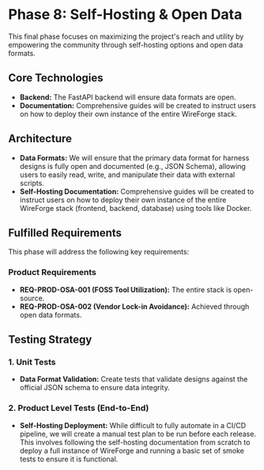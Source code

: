 # Phase 8: Self-Hosting & Open Data

This final phase focuses on maximizing the project's reach and utility by empowering the community through self-hosting options and open data formats.

## Core Technologies

- **Backend:** The FastAPI backend will ensure data formats are open.
- **Documentation:** Comprehensive guides will be created to instruct users on how to deploy their own instance of the entire WireForge stack.

## Architecture

- **Data Formats:** We will ensure that the primary data format for harness designs is fully open and documented (e.g., JSON Schema), allowing users to easily read, write, and manipulate their data with external scripts.
- **Self-Hosting Documentation:** Comprehensive guides will be created to instruct users on how to deploy their own instance of the entire WireForge stack (frontend, backend, database) using tools like Docker.

## Fulfilled Requirements

This phase will address the following key requirements:

### Product Requirements
- **REQ-PROD-OSA-001 (FOSS Tool Utilization):** The entire stack is open-source.
- **REQ-PROD-OSA-002 (Vendor Lock-in Avoidance):** Achieved through open data formats.

## Testing Strategy

### 1. Unit Tests
- **Data Format Validation:** Create tests that validate designs against the official JSON schema to ensure data integrity.

### 2. Product Level Tests (End-to-End)
- **Self-Hosting Deployment:** While difficult to fully automate in a CI/CD pipeline, we will create a manual test plan to be run before each release. This involves following the self-hosting documentation from scratch to deploy a full instance of WireForge and running a basic set of smoke tests to ensure it is functional.
